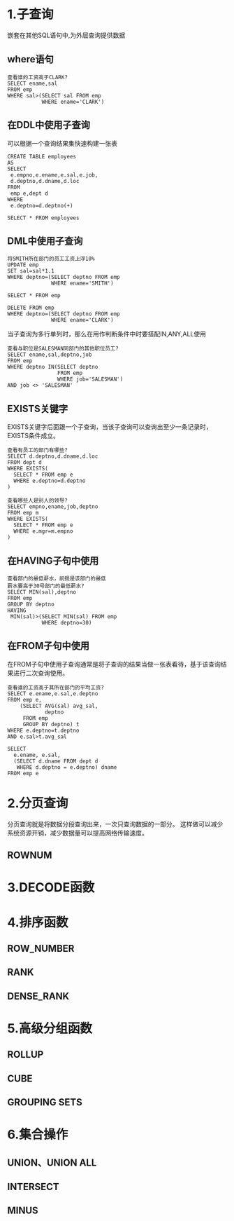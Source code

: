 # 1.子查询
嵌套在其他SQL语句中,为外层查询提供数据

## where语句
    查看谁的工资高于CLARK?
    SELECT ename,sal
    FROM emp
    WHERE sal>(SELECT sal FROM emp
               WHERE ename='CLARK')

## 在DDL中使用子查询
可以根据一个查询结果集快速构建一张表

```
CREATE TABLE employees
AS
SELECT 
 e.empno,e.ename,e.sal,e.job,
 d.deptno,d.dname,d.loc
FROM
 emp e,dept d
WHERE
 e.deptno=d.deptno(+)

SELECT * FROM employees
```

## DML中使用子查询
```
将SMITH所在部门的员工工资上浮10%
UPDATE emp
SET sal=sal*1.1
WHERE deptno=(SELECT deptno FROM emp
              WHERE ename='SMITH')

SELECT * FROM emp

DELETE FROM emp
WHERE deptno=(SELECT deptno FROM emp
              WHERE ename='CLARK')
```

当子查询为多行单列时，那么在用作判断条件中时要搭配IN,ANY,ALL使用
```
查看与职位是SALESMAN同部门的其他职位员工?
SELECT ename,sal,deptno,job
FROM emp
WHERE deptno IN(SELECT deptno 
                FROM emp
                WHERE job='SALESMAN')
AND job <> 'SALESMAN'   
```

## EXISTS关键字
EXISTS关键字后面跟一个子查询，当该子查询可以查询出至少一条记录时，EXISTS条件成立。

```
查看有员工的部门有哪些?
SELECT d.deptno,d.dname,d.loc
FROM dept d
WHERE EXISTS(
  SELECT * FROM emp e
  WHERE e.deptno=d.deptno
)

查看哪些人是别人的领导?
SELECT empno,ename,job,deptno
FROM emp m
WHERE EXISTS(
  SELECT * FROM emp e
  WHERE e.mgr=m.empno
)
```

## 在HAVING子句中使用
```
查看部门的最低薪水，前提是该部门的最低
薪水要高于30号部门的最低薪水?
SELECT MIN(sal),deptno
FROM emp
GROUP BY deptno
HAVING 
 MIN(sal)>(SELECT MIN(sal) FROM emp
           WHERE deptno=30)
```

## 在FROM子句中使用
在FROM子句中使用子查询通常是将子查询的结果当做一张表看待，基于该查询结果进行二次查询使用。

```
查看谁的工资高于其所在部门的平均工资?
SELECT e.ename,e.sal,e.deptno
FROM emp e,
    (SELECT AVG(sal) avg_sal,
            deptno
     FROM emp
     GROUP BY deptno) t
WHERE e.deptno=t.deptno
AND e.sal>t.avg_sal

SELECT 
  e.ename, e.sal, 
  (SELECT d.dname FROM dept d 
   WHERE d.deptno = e.deptno) dname
FROM emp e
```
# 2.分页查询

分页查询就是将数据分段查询出来，一次只查询数据的一部分。
这样做可以减少系统资源开销，减少数据量可以提高网络传输速度。 

## ROWNUM

# 3.DECODE函数

# 4.排序函数

## ROW_NUMBER

## RANK

## DENSE_RANK

# 5.高级分组函数

## ROLLUP

## CUBE

## GROUPING SETS

# 6.集合操作

## UNION、UNION ALL

## INTERSECT

## MINUS
